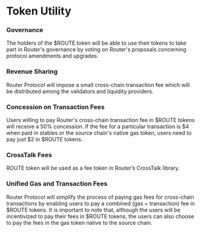 # Token Utility

### **Governance**

The holders of the $ROUTE token will be able to use their tokens to take part in Router's governance by voting on Router's proposals concerning protocol amendments and upgrades.

### **Revenue Sharing**

Router Protocol will impose a small cross-chain transaction fee which will be distributed among the validators and liquidity providers.&#x20;

### **Concession on Transaction Fees**

Users willing to pay Router's cross-chain transaction fee in $ROUTE tokens will receive a 50% concession. If the fee for a particular transaction is $4 when paid in stables or the source chain's native gas token, users need to pay just $2 in $ROUTE tokens.

### **CrossTalk Fees**

ROUTE token will be used as a fee token in Router’s CrossTalk library.

### **Unified Gas and Transaction Fees**

Router Protocol will simplify the process of paying gas fees for cross-chain transactions by enabling users to pay a combined (gas + transaction) fee in $ROUTE tokens. It is important to note that, although the users will be incentivized to pay their fees in $ROUTE tokens, the users can also choose to pay the fees in the gas token native to the source chain.
